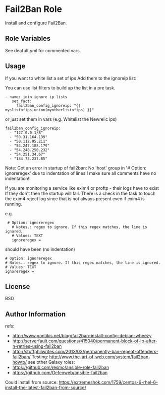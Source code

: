 
Fail2Ban Role
==============
Install and configure Fail2Ban.

Role Variables
--------------------
See deafult.yml for commented vars.

Usage
---------

If you want to white list a set of ips
Add them to the ignoreip list:

You can use list filters to build up the list in a pre task.

    - name: join ignore ip lists
       set_fact:
         fail2ban_config_ignoreip: "{{ myslistofips|union(myotherlistofips) }}"

or just set them in vars (e.g. Whitelist the Newrelic ips)

    fail2ban_config_ignoreip:
      - "127.0.0.1/8"
      - "50.31.164.139"
      - "50.112.95.211"
      - "54.247.188.179"
      - "54.248.250.232"
      - "54.251.34.67"
      - "184.73.237.85"

Note:
Got an error in startup of fail2ban: No 'host' group in '# Option: ignoreregex'
due to indentation of lines!! make sure all comments have no indentation!!

If you are monitoring a service like exim4 or proftp - their logs have to exist
If they don't then the startup will fail.
There is a check in the task to touch the exim4 reject log since that is not always
present even if exim4 is running.

e.g.



     # Option: ignoreregex
       # Notes.: regex to ignore. If this regex matches, the line is ignored.
       # Values: TEXT
       ignoreregex =
   should have been (no indentation)

    # Option: ignoreregex
    # Notes.: regex to ignore. If this regex matches, the line is ignored.
    # Values: TEXT
    ignoreregex =

License
-------
BSD

Author Information
------------------
refs:

 - http://www.pontikis.net/blog/fail2ban-install-config-debian-wheezy
 - http://serverfault.com/questions/415040/permanent-block-of-ip-after-n-retries-using-fail2ban
 - http://stuffphilwrites.com/2013/03/permanently-ban-repeat-offenders-fail2ban/
Testing:
http://www.the-art-of-web.com/system/fail2ban-howto/
see other Galaxy roles:
 - https://github.com/resmo/ansible-role-fail2ban
 - https://github.com/Oefenweb/ansible-fail2ban

 Could install from source: https://extremeshok.com/1759/centos-6-rhel-6-install-the-latest-fail2ban-from-source/
